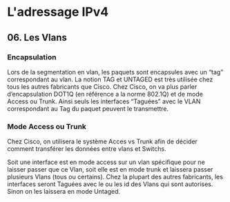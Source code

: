 # L'adressage IPv4

## 06. Les Vlans

### Encapsulation

Lors de la segmentation en vlan, les paquets sont encapsules avec un “tag” correspondant au vlan.
La notion TAG et UNTAGED est très utilisée chez tous les autres fabricants que Cisco.
Chez Cisco, on va plus parler d’encapsulation DOT1Q (en référence a la norme 802.1Q) et de mode Access ou Trunk.
Ainsi seuls les interfaces “Taguées” avec le VLAN correspondant au Tag du paquet peuvent le transmettre.

### Mode Access ou Trunk

Chez Cisco, on utilisera le système Acces vs Trunk afin de décider comment transférer les données entre vlans et Switchs.

Soit une interface est en mode access sur un vlan spécifique pour ne laisser passer que ce Vlan, soit elle est en mode trunk et laissera passer plusieurs Vlans (tous ou certains).
Chez la plupart des autres fabricants, les interfaces seront Taguées avec le ou les id des Vlans qui sont autorises.
Sinon on les laissera en mode Untaged.
